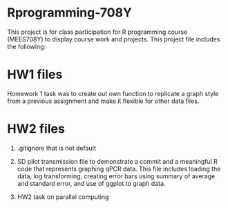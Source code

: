 # Rprogramming-708Y
This project is for class participation for R programming course (MEES708Y) to display course work and projects. This project file includes the following: 

# HW1 files
Homework 1 task was to create out own function to replicate a graph style from a previous assignment and make it flexible for other data files. 

# HW2 files 
1) .gitignore that is not default

2) SD pilot transmission file to demonstrate a commit and a meaningful R code that represents graphing qPCR data. This file includes loading the data, log transforming, creating error bars using summary of average and standard error, and use of ggplot to graph data. 

3) HW2 task on parallel computing
